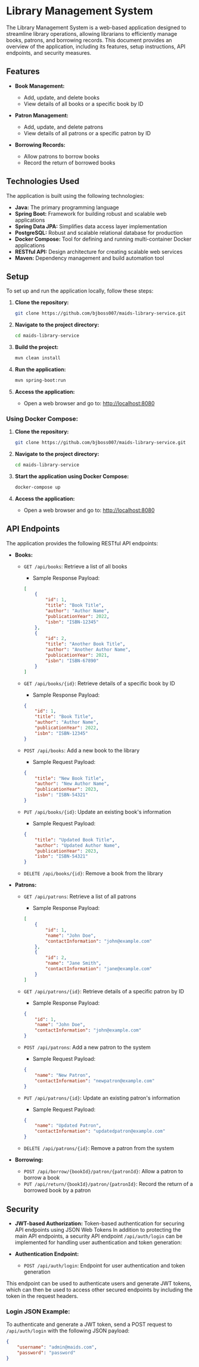 # Library Management System

The Library Management System is a web-based application designed to streamline library operations, allowing librarians to efficiently manage books, patrons, and borrowing records. This document provides an overview of the application, including its features, setup instructions, API endpoints, and security measures.

## Features

- **Book Management:**
    - Add, update, and delete books
    - View details of all books or a specific book by ID

- **Patron Management:**
    - Add, update, and delete patrons
    - View details of all patrons or a specific patron by ID

- **Borrowing Records:**
    - Allow patrons to borrow books
    - Record the return of borrowed books

## Technologies Used

The application is built using the following technologies:

- **Java:** The primary programming language
- **Spring Boot:** Framework for building robust and scalable web applications
- **Spring Data JPA:** Simplifies data access layer implementation
- **PostgreSQL:** Robust and scalable relational database for production
- **Docker Compose:** Tool for defining and running multi-container Docker applications
- **RESTful API:** Design architecture for creating scalable web services
- **Maven:** Dependency management and build automation tool

## Setup

To set up and run the application locally, follow these steps:

1. **Clone the repository:**
    ```bash
    git clone https://github.com/bjboss007/maids-library-service.git
    ```

2. **Navigate to the project directory:**
    ```bash
    cd maids-library-service
    ```

3. **Build the project:**
    ```bash
    mvn clean install
    ```

4. **Run the application:**
    ```bash
    mvn spring-boot:run
    ```

5. **Access the application:**
    - Open a web browser and go to: [http://localhost:8080](http://localhost:8080)

### Using Docker Compose:

1. **Clone the repository:**
    ```bash
    git clone https://github.com/bjboss007/maids-library-service.git
    ```

2. **Navigate to the project directory:**
    ```bash
    cd maids-library-service
    ```

3. **Start the application using Docker Compose:**
    ```bash
    docker-compose up
    ```

4. **Access the application:**
    - Open a web browser and go to: [http://localhost:8080](http://localhost:8080)

## API Endpoints

The application provides the following RESTful API endpoints:

- **Books:**
    - `GET /api/books`: Retrieve a list of all books
        - Sample Response Payload:
      ```json
      [
          {
              "id": 1,
              "title": "Book Title",
              "author": "Author Name",
              "publicationYear": 2022,
              "isbn": "ISBN-12345"
          },
          {
              "id": 2,
              "title": "Another Book Title",
              "author": "Another Author Name",
              "publicationYear": 2021,
              "isbn": "ISBN-67890"
          }
      ]
      ```

    - `GET /api/books/{id}`: Retrieve details of a specific book by ID
        - Sample Response Payload:
      ```json
      {
          "id": 1,
          "title": "Book Title",
          "author": "Author Name",
          "publicationYear": 2022,
          "isbn": "ISBN-12345"
      }
      ```

    - `POST /api/books`: Add a new book to the library
        - Sample Request Payload:
      ```json
      {
          "title": "New Book Title",
          "author": "New Author Name",
          "publicationYear": 2023,
          "isbn": "ISBN-54321"
      }
      ```

    - `PUT /api/books/{id}`: Update an existing book's information
        - Sample Request Payload:
      ```json
      {
          "title": "Updated Book Title",
          "author": "Updated Author Name",
          "publicationYear": 2023,
          "isbn": "ISBN-54321"
      }
      ```

    - `DELETE /api/books/{id}`: Remove a book from the library
  
- **Patrons:**
    - `GET /api/patrons`: Retrieve a list of all patrons
        - Sample Response Payload:
      ```json
      [
          {
              "id": 1,
              "name": "John Doe",
              "contactInformation": "john@example.com"
          },
          {
              "id": 2,
              "name": "Jane Smith",
              "contactInformation": "jane@example.com"
          }
      ]
      ```

    - `GET /api/patrons/{id}`: Retrieve details of a specific patron by ID
        - Sample Response Payload:
      ```json
      {
          "id": 1,
          "name": "John Doe",
          "contactInformation": "john@example.com"
      }
      ```

    - `POST /api/patrons`: Add a new patron to the system
        - Sample Request Payload:
      ```json
      {
          "name": "New Patron",
          "contactInformation": "newpatron@example.com"
      }
      ```

    - `PUT /api/patrons/{id}`: Update an existing patron's information
        - Sample Request Payload:
      ```json
      {
          "name": "Updated Patron",
          "contactInformation": "updatedpatron@example.com"
      }
      ```

    - `DELETE /api/patrons/{id}`: Remove a patron from the system

- **Borrowing:**
    - `POST /api/borrow/{bookId}/patron/{patronId}`: Allow a patron to borrow a book
    - `PUT /api/return/{bookId}/patron/{patronId}`: Record the return of a borrowed book by a patron

## Security

- **JWT-based Authorization:** Token-based authentication for securing API endpoints using JSON Web Tokens
  In addition to protecting the main API endpoints, a security API endpoint `/api/auth/login` can be implemented for handling user authentication and token generation:

- **Authentication Endpoint:**
    - `POST /api/auth/login`: Endpoint for user authentication and token generation

This endpoint can be used to authenticate users and generate JWT tokens, which can then be used to access other secured endpoints by including the token in the request headers.
### Login JSON Example:

To authenticate and generate a JWT token, send a POST request to `/api/auth/login` with the following JSON payload:

```json
{
    "username": "admin@maids.com",
    "password": "password"
}
```